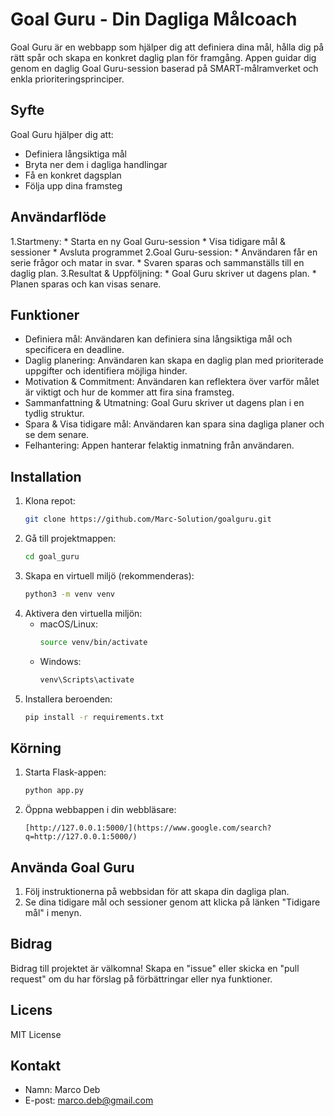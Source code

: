 # Goal Guru - Din Dagliga Målcoach

Goal Guru är en webbapp som hjälper dig att definiera dina mål, hålla dig på rätt spår och skapa en konkret daglig plan för framgång. Appen guidar dig genom en daglig Goal Guru-session baserad på SMART-målramverket och enkla prioriteringsprinciper.

## Syfte

Goal Guru hjälper dig att:

*   Definiera långsiktiga mål
*   Bryta ner dem i dagliga handlingar
*   Få en konkret dagsplan
*   Följa upp dina framsteg

## Användarflöde

1.Startmeny:
    *   Starta en ny Goal Guru-session
    *   Visa tidigare mål & sessioner
    *   Avsluta programmet
2.Goal Guru-session:
    *   Användaren får en serie frågor och matar in svar.
    *   Svaren sparas och sammanställs till en daglig plan.
3.Resultat & Uppföljning:
    *   Goal Guru skriver ut dagens plan.
    *   Planen sparas och kan visas senare.

## Funktioner

* Definiera mål: Användaren kan definiera sina långsiktiga mål och specificera en deadline.
* Daglig planering: Användaren kan skapa en daglig plan med prioriterade uppgifter och identifiera möjliga hinder.
* Motivation & Commitment: Användaren kan reflektera över varför målet är viktigt och hur de kommer att fira sina framsteg.
* Sammanfattning & Utmatning: Goal Guru skriver ut dagens plan i en tydlig struktur.
* Spara & Visa tidigare mål: Användaren kan spara sina dagliga planer och se dem senare.
* Felhantering: Appen hanterar felaktig inmatning från användaren.

## Installation

1.  Klona repot:
    ```bash
    git clone https://github.com/Marc-Solution/goalguru.git
    ```
2.  Gå till projektmappen:
    ```bash
    cd goal_guru
    ```
3.  Skapa en virtuell miljö (rekommenderas):
    ```bash
    python3 -m venv venv
    ```
4.  Aktivera den virtuella miljön:
    *   macOS/Linux:
        ```bash
        source venv/bin/activate
        ```
    *   Windows:
        ```bash
        venv\Scripts\activate
        ```
5.  Installera beroenden:
    ```bash
    pip install -r requirements.txt
    ```

## Körning

1.  Starta Flask-appen:
    ```bash
    python app.py
    ```
2.  Öppna webbappen i din webbläsare:
    ```
    [http://127.0.0.1:5000/](https://www.google.com/search?q=http://127.0.0.1:5000/)
    ```

## Använda Goal Guru

1.  Följ instruktionerna på webbsidan för att skapa din dagliga plan.
2.  Se dina tidigare mål och sessioner genom att klicka på länken "Tidigare mål" i menyn.

## Bidrag

Bidrag till projektet är välkomna! Skapa en "issue" eller skicka en "pull request" om du har förslag på förbättringar eller nya funktioner.

## Licens

MIT License

## Kontakt

*   Namn: Marco Deb 
*   E-post: marco.deb@gmail.com